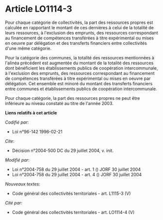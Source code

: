 # Article LO1114-3

Pour chaque catégorie de collectivités, la part des ressources propres est calculée en rapportant le montant de ces dernières
à celui de la totalité de leurs ressources, à l'exclusion des emprunts, des ressources correspondant au financement de
compétences transférées à titre expérimental ou mises en oeuvre par délégation et des transferts financiers entre
collectivités d'une même catégorie. 

Pour la catégorie des communes, la totalité des ressources mentionnées à l'alinéa précédent est augmentée du montant de la
totalité des ressources dont bénéficient les établissements publics de coopération intercommunale, à l'exclusion des
emprunts, des ressources correspondant au financement de compétences transférées à titre expérimental ou mises en oeuvre par
délégation. Cet ensemble est minoré du montant des transferts financiers entre communes et établissements publics de
coopération intercommunale. 

Pour chaque catégorie, la part des ressources propres ne peut être inférieure au niveau constaté au titre de l'année 2003.

**Liens relatifs à cet article**

_Codifié par_:

  - Loi n°96-142 1996-02-21

_Cite_:

  - Décision n°2004-500 DC du 29 juillet 2004, v. init.

_Modifié par_:

  - Loi n°2004-758 du 29 juillet 2004 - art. 1 () JORF 30 juillet 2004
  - Loi n°2004-758 du 29 juillet 2004 - art. 4 () JORF 30 juillet 2004

_Nouveaux textes_:

  - Code général des collectivités territoriales - art. L1115-3 (V)

_Cité par_:

  - Code général des collectivités territoriales - art. LO1114-4 (V)
